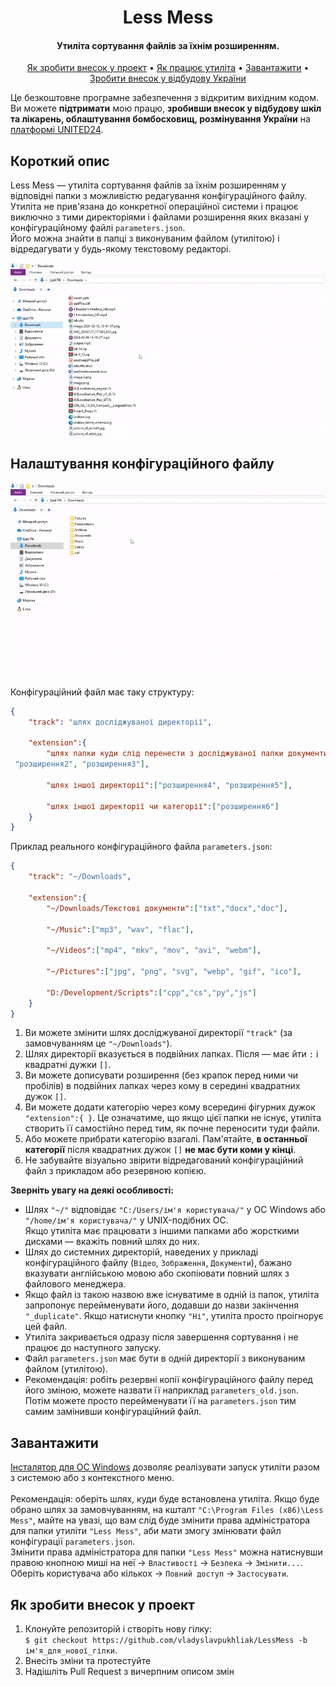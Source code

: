 <div align="center">
<h1>Less Mess</h1>
<h4>Утиліта сортування файлів за їхнім розширенням.</h4>

<a href="#як-зробити-внесок-у-проект">Як зробити внесок у проект</a> • 
<a href="#короткий-опис">Як працює утиліта</a> • 
<a href="#завантажити">Завантажити</a> • 
<a href="https://u24.gov.ua">Зробити внесок у відбудову України</a>
</div>
<!-- 
<p align="center">
    <a href="https://github.com/vladyslavpukhliak/LessMess/releases/download/v1.0.0/LessMessInstaller.exe">
        <img src="https://img.shields.io/github/downloads/vladyslavpukhliak/lessmess/total.svg">
    </a>
</p> -->

Це безкоштовне програмне забезпечення з відкритим вихідним кодом.  
Ви можете **підтримати** мою працю, **зробивши внесок у відбудову шкіл та лікарень, облаштування бомбосховищ, розмінування України** на <a href="https://u24.gov.ua">платформі UNITED24</a>.

## Короткий опис
Less Mess — утиліта сортування файлів за їхнім розширенням у відповідні папки з можливістю редагування конфігураційного файлу.  
Утиліта не прив'язана до конкретної операційної системи і працює виключно з тими директоріями і файлами розширення яких вказані у конфігураційному файлі `parameters.json`.  
Його можна знайти в папці з виконуваним файлом (утилітою) і відредагувати у будь-якому текстовому редакторі.

<div align="center">
    <img src="https://github.com/vladyslavpukhliak/LessMess/blob/main/Icons/lessmess.gif" alt="Screenshot" width="600"/>
</div>

## Налаштування конфігураційного файлу
<div align="center">
    <img src="https://github.com/vladyslavpukhliak/LessMess/blob/main/Icons/edit_config.gif" alt="How to edit config" width="600"/>
</div>
<br>
Конфігураційний файл має таку структуру:

```json
{
    "track": "шлях досліджуваної директорії",

    "extension":{
        "шлях папки куди слід перенести з досліджуваної папки документи таких розширень":["розширення1",
 "розширення2", "розширення3"],
        
        "шлях іншої директорії":["розширення4", "розширення5"],
        
        "шлях іншої директорії чи категорії":["розширення6"]
    }
}
```

Приклад реального конфігураційного файла `parameters.json`:

```json
{
    "track": "~/Downloads",

    "extension":{
        "~/Downloads/Текстові документи":["txt","docx","doc"],
        
        "~/Music":["mp3", "wav", "flac"],

        "~/Videos":["mp4", "mkv", "mov", "avi", "webm"],
        
        "~/Pictures":["jpg", "png", "svg", "webp", "gif", "ico"],

        "D:/Development/Scripts":["cpp","cs","py","js"]
    }
}
```

1. Ви можете змінити шлях досліджуваної директорії `"track"` (за замовчуванням це `"~/Downloads"`).  
2. Шлях директорії вказується в подвійних лапках. Після — має йти `:` і квадратні дужки `[]`.  
3. Ви можете дописувати розширення (без крапок перед ними чи пробілів) в подвійних лапках через кому в середині квадратних дужок `[]`.  
4. Ви можете додати категорію через кому всередині фігурних дужок `"extension":{ }`. Це означатиме, що якщо цієї папки не існує, утиліта створить її самостійно перед тим, як почне переносити туди файли.  
5. Або можете прибрати категорію взагалі. Пам'ятайте, **в останньої категорії** після квадратних дужок `[]` **не має бути коми у кінці**.  
6. Не забувайте візуально звірити відредагований конфігураційний файл з прикладом або резервною копією.  

**Зверніть увагу на деякі особливості:**
+ Шлях `"~/"` відповідає `"C:/Users/ім'я користувача/"` у ОС Windows або `"/home/ім'я користувача/"` у UNIX-подібних ОС.  
Якщо утиліта має працювати з іншими папками або жорсткими дисками — вкажіть повний шлях до них.  
+ Шлях до системних директорій, наведених у прикладі конфігураційного файлу (`Відео`, `Зображення`, `Документи`), бажано вказувати англійською мовою або скопіювати повний шлях з файлового менеджера.
+ Якщо файл із такою назвою вже існуватиме в одній із папок, утиліта запропонує перейменувати його, додавши до назви закінчення `"_duplicate"`. Якщо натиснути кнопку `"Ні"`, утиліта просто проігнорує цей файл.
+ Утиліта закривається одразу після завершення сортування і не працює до наступного запуску.
+ Файл `parameters.json` має бути в одній директорії з виконуваним файлом (утилітою).
+ Рекомендація: робіть резервні копії конфігураційного файлу перед його зміною, можете назвати її наприклад `parameters_old.json`. Потім можете просто перейменувати її на `parameters.json` тим самим замінивши конфігураційний файл.

## Завантажити
<a href="https://github.com/vladyslavpukhliak/LessMess/releases/download/v1.0.0/LessMessInstaller.exe">Інсталятор для ОС Windows</a> дозволяє реалізувати запуск утиліти разом з системою або з контекстного меню.
<br><br>
Рекомендація: оберіть шлях, куди буде встановлена утиліта. Якщо буде обрано шлях за замовчуванням, на кшталт `"C:\Program Files (x86)\Less Mess"`, майте на увазі, що вам слід буде змінити права адміністратора для папки утиліти `"Less Mess"`, аби мати змогу змінювати файл конфігурації `parameters.json`.  
Змінити права адміністратора для папки `"Less Mess"` можна натиснувши правою кнопною миші на неї → `Властивості` → `Безпека` → `Змінити...`. Оберіть користувача або кількох → `Повний доступ` → `Застосувати`.

## Як зробити внесок у проект

1. Клонуйте репозиторій і створіть нову гілку:  
`$ git checkout https://github.com/vladyslavpukhliak/LessMess -b ім'я_для_нової_гілки`.  
2. Внесіть зміни та протестуйте  
3. Надішліть Pull Request з вичерпним описом змін
